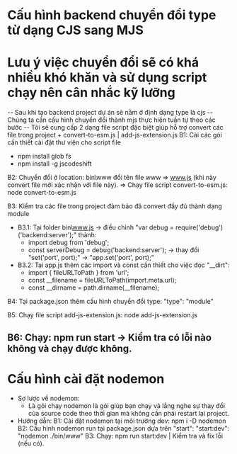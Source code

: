 # Cấu hình backend chuyển đổi type từ dạng CJS sang MJS
# Lưu ý việc chuyển đổi sẽ có khá nhiều khó khăn và sử dụng script chạy nên cân nhắc kỹ lưỡng
 -- Sau khi tạo backend project dự án sẽ nằm ở định dạng type là cjs
 -- Chúng ta cần cấu hình chuyển đổi thành mjs thực hiện tuần tự theo các bước
 -- Tôi sẽ cung cấp 2 dạng file script đặc biệt giúp hỗ trợ convert các file trong project 
    + convert-to-esm.js | add-js-extension.js
B1: Cài các gói cần thiết cài đặt thư viện cho script file
  + npm install glob fs   
  + npm install -g jscodeshift  
  
B2: Chuyển đổi ở location: bin\www đổi tên file www => www.js (khi này convert file mới xác nhận với file này).
   => Chạy file script convert-to-esm.js: node convert-to-esm.js

B3: Kiểm tra các file trong project đảm bảo đã convert đầy đủ thành dạng module
  * B3.1: Tại folder bin\www.js 
  -> điều chỉnh "var debug = require('debug')('backend:server');" thành:
    + import debug from 'debug';
    + const serverDebug = debug('backend:server');
  -> thay đổi "set('port', port);" -> "app.set('port', port);"
  * B3.2: Tại app.js thêm các import và const cần thiết cho việc đọc "__dirt":
    + import { fileURLToPath } from 'url';
    + const __filename = fileURLToPath(import.meta.url);
    + const __dirname = path.dirname(__filename);

B4: Tại package.json thêm cấu hình chuyển đổi type: "type": "module"

B5: Chạy file script add-js-extension.js: node add-js-extension.js

B6: Chạy: npm run start -> Kiểm tra có lỗi nào không và chạy được không.
----------------------------------------------------------------
# Cấu hình cài đặt nodemon 
* Sơ lược về nodemon:
    + Là gói chạy nodemon là gói giúp bạn chạy và lắng nghe sự thay đổi của source code theo thời gian mà không cần phải restart lại project.
* Hướng dẫn:
    B1: Cài đặt nodemon tại môi trường dev: npm i -D nodemon
    B2: Cấu hình nodemon run tại package.json dựa trên "start": "start:dev": "nodemon ./bin/www" 
    B3: Chạy: npm run start:dev | Kiểm tra và fix lỗi (nếu có).
